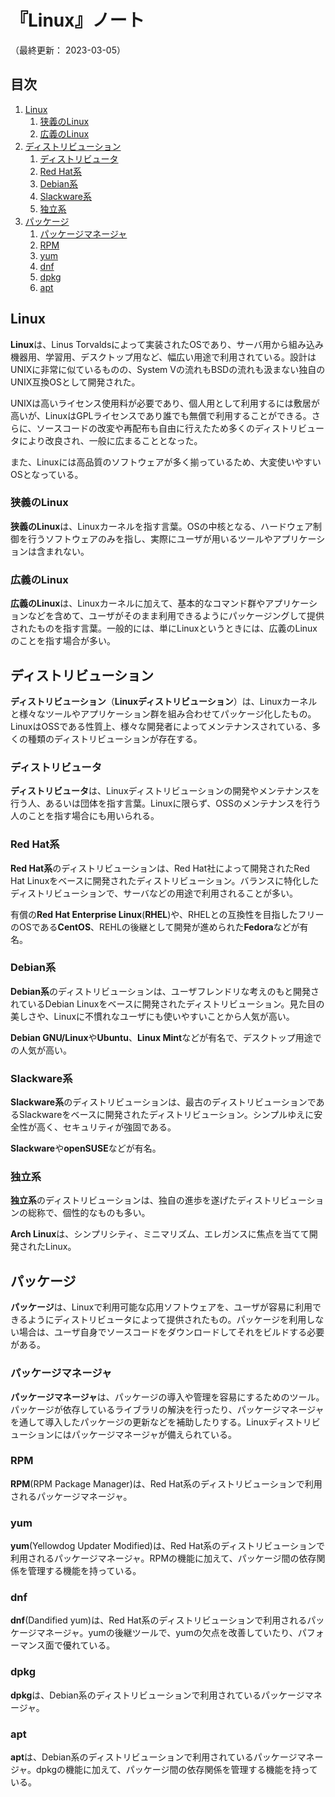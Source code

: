 # 『Linux』ノート

（最終更新： 2023-03-05）


## 目次

1. [Linux](#linux)
	1. [狭義のLinux](#狭義のlinux)
	1. [広義のLinux](#広義のlinux)
1. [ディストリビューション](#ディストリビューション)
	1. [ディストリビュータ](#ディストリビュータ)
	1. [Red Hat系](#red-hat系)
	1. [Debian系](#debian系)
	1. [Slackware系](#slackware系)
	1. [独立系](#独立系)
1. [パッケージ](#パッケージ)
	1. [パッケージマネージャ](#パッケージマネージャ)
	1. [RPM](#rpm)
	1. [yum](#yum)
	1. [dnf](#dnf)
	1. [dpkg](#dpkg)
	1. [apt](#apt)


## Linux

**Linux**は、Linus Torvaldsによって実装されたOSであり、サーバ用から組み込み機器用、学習用、デスクトップ用など、幅広い用途で利用されている。設計はUNIXに非常に似ているものの、System Vの流れもBSDの流れも汲まない独自のUNIX互換OSとして開発された。

UNIXは高いライセンス使用料が必要であり、個人用として利用するには敷居が高いが、LinuxはGPLライセンスであり誰でも無償で利用することができる。さらに、ソースコードの改変や再配布も自由に行えたため多くのディストリビュータにより改良され、一般に広まることとなった。

また、Linuxには高品質のソフトウェアが多く揃っているため、大変使いやすいOSとなっている。

### 狭義のLinux

**狭義のLinux**は、Linuxカーネルを指す言葉。OSの中核となる、ハードウェア制御を行うソフトウェアのみを指し、実際にユーザが用いるツールやアプリケーションは含まれない。

### 広義のLinux

**広義のLinux**は、Linuxカーネルに加えて、基本的なコマンド群やアプリケーションなどを含めて、ユーザがそのまま利用できるようにパッケージングして提供されたものを指す言葉。一般的には、単にLinuxというときには、広義のLinuxのことを指す場合が多い。


## ディストリビューション

**ディストリビューション**（**Linuxディストリビューション**）は、Linuxカーネルと様々なツールやアプリケーション群を組み合わせてパッケージ化したもの。LinuxはOSSである性質上、様々な開発者によってメンテナンスされている、多くの種類のディストリビューションが存在する。

### ディストリビュータ

**ディストリビュータ**は、Linuxディストリビューションの開発やメンテナンスを行う人、あるいは団体を指す言葉。Linuxに限らず、OSSのメンテナンスを行う人のことを指す場合にも用いられる。

### Red Hat系

**Red Hat系**のディストリビューションは、Red Hat社によって開発されたRed Hat Linuxをベースに開発されたディストリビューション。バランスに特化したディストリビューションで、サーバなどの用途で利用されることが多い。

有償の**Red Hat Enterprise Linux**(**RHEL**)や、RHELとの互換性を目指したフリーのOSである**CentOS**、REHLの後継として開発が進められた**Fedora**などが有名。

### Debian系

**Debian系**のディストリビューションは、ユーザフレンドリな考えのもと開発されているDebian Linuxをベースに開発されたディストリビューション。見た目の美しさや、Linuxに不慣れなユーザにも使いやすいことから人気が高い。

**Debian GNU/Linux**や**Ubuntu**、**Linux Mint**などが有名で、デスクトップ用途での人気が高い。

### Slackware系

**Slackware系**のディストリビューションは、最古のディストリビューションであるSlackwareをベースに開発されたディストリビューション。シンプルゆえに安全性が高く、セキュリティが強固である。

**Slackware**や**openSUSE**などが有名。

### 独立系

**独立系**のディストリビューションは、独自の進歩を遂げたディストリビューションの総称で、個性的なものも多い。

**Arch Linux**は、シンプリシティ、ミニマリズム、エレガンスに焦点を当てて開発されたLinux。


## パッケージ

**パッケージ**は、Linuxで利用可能な応用ソフトウェアを、ユーザが容易に利用できるようにディストリビュータによって提供されたもの。パッケージを利用しない場合は、ユーザ自身でソースコードをダウンロードしてそれをビルドする必要がある。

### パッケージマネージャ

**パッケージマネージャ**は、パッケージの導入や管理を容易にするためのツール。パッケージが依存しているライブラリの解決を行ったり、パッケージマネージャを通して導入したパッケージの更新などを補助したりする。Linuxディストリビューションにはパッケージマネージャが備えられている。

### RPM

**RPM**(RPM Package Manager)は、Red Hat系のディストリビューションで利用されるパッケージマネージャ。

### yum

**yum**(Yellowdog Updater Modified)は、Red Hat系のディストリビューションで利用されるパッケージマネージャ。RPMの機能に加えて、パッケージ間の依存関係を管理する機能を持っている。

### dnf

**dnf**(Dandified yum)は、Red Hat系のディストリビューションで利用されるパッケージマネージャ。yumの後継ツールで、yumの欠点を改善していたり、パフォーマンス面で優れている。

### dpkg

**dpkg**は、Debian系のディストリビューションで利用されているパッケージマネージャ。

### apt

**apt**は、Debian系のディストリビューションで利用されているパッケージマネージャ。dpkgの機能に加えて、パッケージ間の依存関係を管理する機能を持っている。

